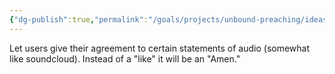 ```yaml
---
{"dg-publish":true,"permalink":"/goals/projects/unbound-preaching/ideas/amen-button-on-website/","tags":["website"],"created":"Oct 15, 2018, 4:10 PM","updated":"Oct 15, 2018, 4:10 PM"}
---
```



Let users give their agreement to certain statements of audio (somewhat like soundcloud). Instead of a "like" it will be an "Amen."


